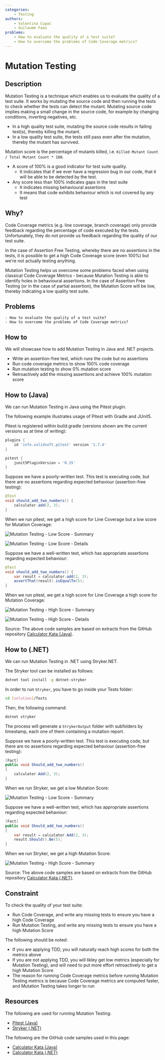 ```yaml
---
categories:
    - Testing
authors:
    - Valentina Cupać
    - Guilaume Faas
problems: 
    - How to evaluate the quality of a test suite?
    - How to overcome the problems of Code Coverage metrics?
---
```


# Mutation Testing
## Description

Mutation Testing is a technique which enables us to evaluate the quality of a test suite. It works by mutating the source code and then running the tests to check whether the tests can detect the mutant. Mutating source code implies making a small change in the source code, for example by changing conditions, inverting negatives, etc.

- In a high quality test suite, mutating the source code results in failing test(s), thereby killing the mutant. 
- In a low quality test suite, the tests still pass even after the mutation, thereby the mutant has survived. 

Mutation score is the percentage of mutants killed, i.e. `Killed Mutant Count / Total Mutant Count * 100`. 
- A score of 100% is a good indicator for test suite quality.
    - It indicates that if we ever have a regression bug in our code, that it will be able to be detected by the test.
- Any score less than 100% indicates gaps in the test suite
    - It indicates missing behavioural assertions
    - It means that code exhibits behaviour which is not covered by any test

## Why?

Code Coverage metrics (e.g. line coverage, branch coverage) only provide feedback regarding the percentage of code executed by the tests. Unfortunately, they do not provide us feedback regarding the quality of our test suite.

In the case of Assertion Free Testing, whereby there are no assertions in the tests, it is possible to get a high Code Coverage score (even 100%) but we're not actually testing anything.

Mutation Testing helps us overcome some problems faced when using classical Code Coverage Metrics - because Mutation Testing is able to identify holes in behavioural assertions. In the case of Assertion Free Testing (or in the case of partial assertion), the Mutation Score will be low, thereby indicating a low quality test suite. 


## Problems
    - How to evaluate the quality of a test suite?
    - How to overcome the problems of Code Coverage metrics?

## How to

We will showcase how to add Mutation Testing in Java and .NET projects.
- Write an assertion-free test, which runs the code but no assertions
- Run code coverage metrics to show 100% code coverage
- Run mutation testing to show 0% mutation score
- Retroactively add the missing assertions and achieve 100% mutation score

## How to (Java)

We can run Mutation Testing in Java using the Pitest plugin.

The following example illustrates usage of Pitest with Gradle and JUnit5.

Pitest is registered within build.gradle (versions shown are the current versions as at time of writing):

```groovy
plugins {
    id 'info.solidsoft.pitest' version '1.7.4'
}

pitest {
    junit5PluginVersion = '0.15'
}
```

Suppose we have a poorly-written test. This test is executing code, but there are no assertions regarding expected behaviour (assertion-free testing):

```java
@Test
void should_add_two_numbers() {
    calculator.add(2, 3);
}
```

When we run pitest, we get a high score for Line Coverage but a low score for Mutation Coverage:

![Mutation Testing - Low Score - Summary](../../images/mutation-testing-java-low-score-summary.png)

![Mutation Testing - Low Score - Details](../../images/mutation-testing-java-low-score-details.png)

Suppose we have a well-written test, which has appropriate assertions regarding expected behaviour:

```java
@Test
void should_add_two_numbers() {
    var result = calculator.add(2, 3);
    assertThat(result).isEqualTo(5);
}
```

When we run pitest, we get a high score for Line Coverage a high score for Mutation Coverage:

![Mutation Testing - High Score - Summary](../../images/mutation-testing-java-high-score-summary.png)

![Mutation Testing - High Score - Details](../../images/mutation-testing-java-high-score-details.png)

Source: The above code samples are based on extracts from the GitHub repository [Calculator Kata (Java)](https://github.com/valentinacupac/calculator-kata-java).

## How to (.NET)

We can run Mutation Testing in .NET using Stryker.NET.

The Stryker tool can be installed as follows:

```bash
dotnet tool install -g dotnet-stryker
```

In order to run `Stryker`, you have to go inside your Tests folder:

```bash
cd [solution]/Tests
```

Then, the following command:

```bash
dotnet stryker
```

The process will generate a `StrykerOutput` folder with subfolders by timestamp, each one of them containing a mutation report.

Suppose we have a poorly-written test. This test is executing code, but there are no assertions regarding expected behaviour (assertion-free testing):

```csharp
[Fact]
public void Should_add_two_numbers()
{
    calculator.Add(2, 3);
}
```

When we run Stryker, we get a low Mutation Score:

![Mutation Testing - Low Score - Summary](../../images/mutation-testing-dotnet-low-score.png)

Suppose we have a well-written test, which has appropriate assertions regarding expected behaviour:

```csharp
[Fact]
public void Should_add_two_numbers()
{
    var result = calculator.Add(2, 3);
    result.Should().Be(5);
}
```

When we run Stryker, we get a high Mutation Score:

![Mutation Testing - High Score - Summary](../../images/mutation-testing-dotnet-high-score.png)

Source: The above code samples are based on extracts from the GitHub repository [Calculator Kata (.NET)](https://github.com/valentinacupac/calculator-kata-dotnet).

## Constraint

To check the quality of your test suite:
- Run Code Coverage, and write any missing tests to ensure you have a high Code Coverage
- Run Mutation Testing, and write any missing tests to ensure you have a high Mutation Score

The following should be noted:
- If you are applying TDD, you will naturally reach high scores for both the metrics above
- If you are not applying TDD, you will likley get low metrics (especially for Mutation Testing), and will need to put more effort retroactively to get a high Mutation Score
- The reason for running Code Coverage metrics before running Mutation Testing metrics is because Code Coverage metrics are computed faster, and Mutation Testing takes longer to run

## Resources

The following are used for running Mutation Testing:
- [Pitest (Java)](https://pitest.org/)
- [Stryker (.NET)](https://stryker-mutator.io/docs/stryker-net/Introduction)

The following are the GitHub code samples used in this page:
- [Calculator Kata (Java)](https://github.com/valentinacupac/calculator-kata-java)
- [Calculator Kata (.NET)](https://github.com/valentinacupac/calculator-kata-dotnet)